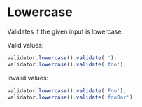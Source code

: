 # Lowercase

Validates if the given input is lowercase.

Valid values:

```js
validator.lowercase().validate('');
validator.lowercase().validate('foo');
```

Invalid values:

```js
validator.lowercase().validate('Foo');
validator.lowercase().validate('fooBar');
```

